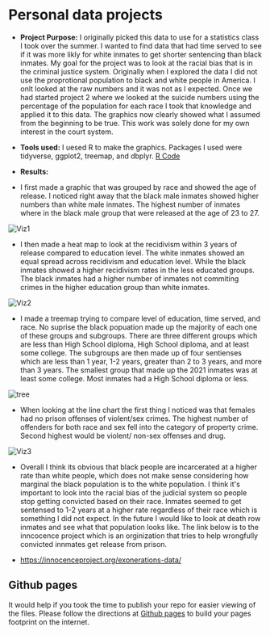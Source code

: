 # Personal data projects
- __Project Purpose:__ I originally picked this data to use for a statistics class I took over the summer. I wanted to find data that had time served to see if it was more likly for white inmates to get shorter sentencing than black inmates. My goal for the project was to look at the racial bias that is in the criminal justice system. Originally when I explored the data I did not use the proprotional population to black and white people in America. I onlt looked at the raw numbers and it was not as I expected. Once we had started project 2 where we looked at the suicide numbers using the percentage of the population for each race I took that knowledge and applied it to this data. The graphics now clearly showed what I assumed from the beginning to be true. This work was solely done for my own interest in the court system. 


- __Tools used:__ I uesed R to make the graphics. Packages I used were tidyverse, ggplot2, treemap, and dbplyr. [R Code](https://github.com/christiangallagher/Recidivism_Gallagher-R/blob/6c1e0cb636409e65ecfbae6e1bd8f30eb4dcc0c8/scripts/Recidivism-Gallagher.R)


- __Results:__ 
- I first made a graphic that was grouped by race and showed the age of release. I noticed right away that the black male inmates showed higher numbers than white male inmates. The highest number of inmates where in the black male group that were released at the age of 23 to 27. 

![Viz1](https://user-images.githubusercontent.com/89158977/145720296-1bd9dc66-95bf-4b17-a26c-6caf3445e8e9.png)

- I then made a heat map to look at the recidivism within 3 years of release compared to education level. The white inmates showed an equal spread across recidivism and education level. While the black inmates showed a higher recidivism rates in the less educated groups. The black inmates had a higher number of inmates not commiting crimes in the higher education group than white inmates.  

![Viz2](https://user-images.githubusercontent.com/89158977/145720681-0b3bef04-5f54-4702-9a39-2bc3db02cbdd.png)

- I made a treemap trying to compare level of education, time served, and race. No suprise the black popuation made up the majority of each one of these groups and subgroups. There are three different groups which are less than High School diploma, High School diploma, and at least some college. The subgroups are then made up of four sentienses which are less than 1 year, 1-2 years, greater than 2 to 3 years, and more than 3 years. The smallest group that made up the 2021 inmates was at least some college. Most inmates had a High School diploma or less. 

![tree](https://user-images.githubusercontent.com/89158977/145725573-ab078a9f-4706-4919-838c-0136a21301fe.png)

- When looking at the line chart the first thing I noticed was that females had no prison offenses of violent/sex crimes. The highest number of offenders for both race and sex fell into the category of property crime. Second highest would be violent/ non-sex offenses and drug. 

![Viz3](https://user-images.githubusercontent.com/89158977/145727729-7cc725d1-85bf-4cc8-869b-78f4512a421c.png)

- Overall I think its obvious that black people are incarcerated at a higher rate than white people, which does not make sense considering how marginal the black population is to the white population. I think it's important to look into the racial bias of the judicial system so people stop getting convicted based on their race. Inmates seemed to get sentensed to 1-2 years at a higher rate regardless of their race which is something I did not expect. In the future I would like to look at death row inmates and see what that population looks like. The link below is to the inncocence project which is an orginization that tries to help wrongfully convicted innmates get release from prison. 

- https://innocenceproject.org/exonerations-data/



## Github pages

It would help if you took the time to publish your repo for easier viewing of the files.  Please follow the directions at [Github pages](https://pages.github.com/) to build your pages footprint on the internet.


